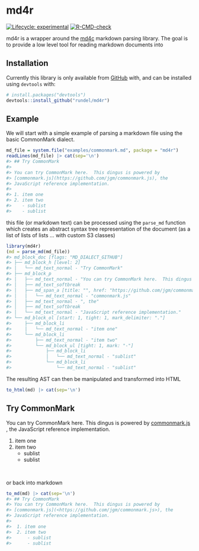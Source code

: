 
<!-- README.md is generated from README.Rmd. Please edit that file -->

# md4r

<!-- badges: start -->

[![Lifecycle:
experimental](https://img.shields.io/badge/lifecycle-experimental-orange.svg)](https://lifecycle.r-lib.org/articles/stages.html#experimental)
[![R-CMD-check](https://github.com/rundel/md4r/actions/workflows/R-CMD-check.yaml/badge.svg)](https://github.com/rundel/md4r/actions/workflows/R-CMD-check.yaml)
<!-- badges: end -->

md4r is a wrapper around the [md4c](https://github.com/mity/md4c)
markdown parsing library. The goal is to provide a low level tool for
reading markdown documents into

## Installation

Currently this library is only available from
[GitHub](https://github.com/) with, and can be installed using
`devtools` with:

``` r
# install.packages("devtools")
devtools::install_github("rundel/md4r")
```

## Example

We will start with a simple example of parsing a markdown file using the
basic CommonMark dialect.

``` r
md_file = system.file("examples/commonmark.md", package = "md4r")
readLines(md_file) |> cat(sep='\n')
#> ## Try CommonMark
#> 
#> You can try CommonMark here.  This dingus is powered by
#> [commonmark.js](https://github.com/jgm/commonmark.js), the
#> JavaScript reference implementation.
#> 
#> 1. item one
#> 2. item two
#>    - sublist
#>    - sublist
```

this file (or markdown text) can be processed using the `parse_md`
function which creates an abstract syntax tree representation of the
document (as a list of lists of lists … with custom S3 classes)

``` r
library(md4r)
(md = parse_md(md_file))
#> md_block_doc [flags: "MD_DIALECT_GITHUB"]
#> ├── md_block_h [level: 2]
#> │   └── md_text_normal - "Try CommonMark"
#> ├── md_block_p
#> │   ├── md_text_normal - "You can try CommonMark here.  This dingus is powered by"
#> │   ├── md_text_softbreak
#> │   ├── md_span_a [title: "", href: "https://github.com/jgm/commonmark.js"]
#> │   │   └── md_text_normal - "commonmark.js"
#> │   ├── md_text_normal - ", the"
#> │   ├── md_text_softbreak
#> │   └── md_text_normal - "JavaScript reference implementation."
#> └── md_block_ol [start: 1, tight: 1, mark_delimiter: "."]
#>     ├── md_block_li
#>     │   └── md_text_normal - "item one"
#>     └── md_block_li
#>         ├── md_text_normal - "item two"
#>         └── md_block_ul [tight: 1, mark: "-"]
#>             ├── md_block_li
#>             │   └── md_text_normal - "sublist"
#>             └── md_block_li
#>                 └── md_text_normal - "sublist"
```

The resulting AST can then be manipulated and transformed into HTML

``` r
to_html(md) |> cat(sep='\n')
```

<h2>
Try CommonMark
</h2>
<p>
You can try CommonMark here. This dingus is powered by
<a href="https://github.com/jgm/commonmark.js">commonmark.js</a> , the
JavaScript reference implementation.
</p>
<ol>
<li>
item one
</li>
<li>
item two
<ul>
<li>
sublist
</li>
<li>
sublist
</li>
</ul>
</li>
</ol>

<br/>

or back into markdown

``` r
to_md(md) |> cat(sep='\n')
#> ## Try CommonMark
#> You can try CommonMark here.  This dingus is powered by
#> [commonmark.js](<https://github.com/jgm/commonmark.js>), the
#> JavaScript reference implementation.
#> 
#>  1. item one
#>  2. item two
#>      - sublist
#>      - sublist
```
